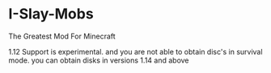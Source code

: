 # I-Slay-Mobs
The Greatest Mod For Minecraft

1.12 Support is experimental. and you are not able to obtain disc's in survival mode.
you can obtain disks in versions 1.14 and above
